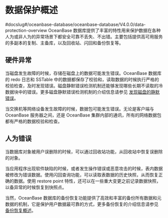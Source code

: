 # 数据保护概述
#docslug#/oceanbase-database/oceanbase-database/V4.0.0/data-protection-overview
OceanBase 数据库提供了丰富的特性用来保护数据在各种人为或非人为的异常场景下都安全可靠不丢失、不出错。主要包括提供高可用服务的多副本的复制、主备库，以及回收站、闪回和备份恢复等。

## 硬件异常

当磁盘发生故障的时候，存储在磁盘上的数据可能发生错误。OceanBase 数据库的 redo 日志和 SSTable 中的数据都保存了校验和，读取数据的时候执行严格的校验检查，及时发现错误。磁盘静默错误检测机制还能够发现哪些长期不读取的冷数据块中的错误。更多磁盘静默错误检测机制的介绍信息请参见 [发现磁盘的静默错误](../../8.storage-architecture-1/6.data-integrity-2/1.silent-errors-found-for-disk.md)。

当交换机等网络设备发生故障的时候，数据包可能发生错误。无论是客户端与 OceanBase 服务器之间，还是 OceanBase 集群内部的通讯，所有的网络数据包都有严格的数据校验和检查。

## 人为错误

当数据库对象被用户误删除的时候，可以通过回收站功能，从回收站中恢复误删除的对象。

当应用程序出现软件缺陷的时候，或者发生操作错误或恶意攻击的时候，表内数据被修改为错误数据。使用闪回查询功能，可以读取表数据的历史快照，从而恢复正确的数据。使用 restore point 特性，还可以在一些重大变更之前记录数据快照，以备异常的时候恢复到快照点。

当然，OceanBase 数据库的备份恢复功能提供了高效和丰富的备份所有数据和元数据的机制，它是保护用户数据最可靠的方式，更多备份恢复的介绍信息请参见 [备份恢复概述](../5.backup-and-restoration/1.backup-and-restoration-overview.md)。
